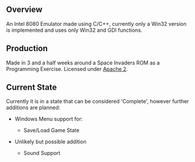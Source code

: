 ## Overview
An Intel 8080 Emulator made using C/C++, currently only a Win32 version is implemented and uses only Win32 and GDI functions.

## Production
Made in 3 and a half weeks around a Space Invaders ROM as a Programming Exercise. Licensed under [Apache 2](http://www.apache.org/licenses/LICENSE-2.0).

## Current State
Currently it is in a state that can be considered 'Complete', however further additions are planned:
- Windows Menu support for:
  - Save/Load Game State
  
- Unlikely but possible addition
  - Sound Support
